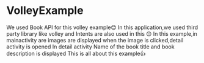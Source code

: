 # VolleyExample
We used Book API for this volley example:blush:
In this application,we used third party library like volley and Intents are also used in this :blush:
In this example,in mainactivity are images are displayed
when the image is clicked,detail activity is opened 
In detail activity Name of the book title and book description is displayed
This is all about this example:thumbsup:
